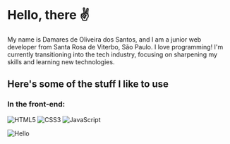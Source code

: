 # Hello, there ✌

My name is Damares de Oliveira dos Santos, and I am a junior web developer from Santa Rosa de Viterbo, São Paulo. I love programming! I'm currently transitioning into the tech industry, focusing on sharpening my skills and learning new technologies.

## Here's some of the stuff I like to use

### In the front-end:

![HTML5](https://img.shields.io/badge/-HTML5-E34F26?style=flat-square&logo=html5&logoColor=white)
![CSS3](https://img.shields.io/badge/-CSS3-1572B6?style=flat-square&logo=css3)
![JavaScript](https://img.shields.io/badge/-JavaScript-F7DF1E?style=flat-square&logo=javascript&logoColor=black)

![Hello](https://media.giphy.com/media/vFKqnCdLPNOKc/giphy.gif)

